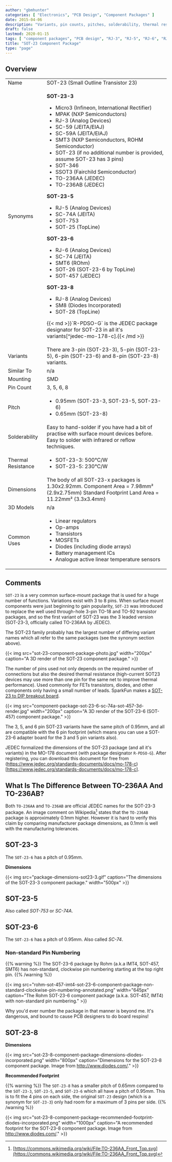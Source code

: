 ```yaml
---
author: "gbmhunter"
categories: [ "Electronics", "PCB Design", "Component Packages" ]
date: 2015-04-06
description: "Variants, pin counts, pitches, solderability, thermal resistances, dimensions, land patterns, 3D models and more info for the SOT-23 component package."
draft: false
lastmod: 2020-01-15
tags: [ "component packages", "PCB design", "RJ-3", "RJ-5", "RJ-6", "RJ-8", "SOT-23", "SOT-23-3", "SOT-23-5", "SOT-23-6", "SOT-23-6", "Micro3", "SC-59", "SC-59A", "SOT-346", "SSOT3", "SOT-753", "SOT-457", "SC-74A", "TO-236AA", "TO-236AB", "JEDEC", "JEITA", "EIAJ", "SMT3", "SOT-26", "SM8", "Analog Devices" ]
title: "SOT-23 Component Package"
type: "page"
---
```


## Overview

<table>
  <tbody>
    <tr>
      <td>Name</td>
      <td>SOT-23 (Small Outline Transistor 23)</td>
    </tr>
    <tr>
      <td>Synonyms</td>
      <td>
        <p><strong>SOT-23-3</strong></p>
        <ul>
        <li>Micro3 (Infineon, International Rectifier)</li>
        <li>MPAK (NXP Semiconductors)</li>
        <li>RJ-3 (Analog Devices)</li>
        <li>SC-59 (JEITA/EIAJ)</li>
        <li>SC-59A (JEITA/EIAJ)</li>
        <li>SMT3 (NXP Semiconductors, ROHM Semiconductor)</li>
        <li>SOT-23 (if no additional number is provided, assume SOT-23 has 3 pins)</li>
        <li>SOT-346</li>
        <li>SSOT3 (Fairchild Semiconductor)</li>
        <li>TO-236AA (JEDEC)</li>
        <li>TO-236AB (JEDEC)</li>
        </ul>
        <p><strong>SOT-23-5</strong></p>
        <ul>
          <li>RJ-5 (Analog Devices)</li>
          <li>SC-74A (JEITA)</li>
          <li>SOT-753</li>
          <li>SOT-25 (TopLine)</li>
        </ul>
        <p><strong>SOT-23-6</strong></p>
        <ul>
          <li>RJ-6 (Analog Devices)</li>
          <li>SC-74 (JEITA)</li>
          <li>SMT6 (ROhm)</li>
          <li>SOT-26 (SOT-23-6 by TopLine)</li>
          <li>SOT-457 (JEDEC)</li>
        </ul>
        <p><strong>SOT-23-8</strong></p>
        <ul>
        <li>RJ-8 (Analog Devices)</li>
        <li>SM8 (Diodes Incorporated)</li>
        <li>SOT-28 (TopLine)</li>
        </ul>
        <p>{{< md >}}`R-PDSO-G` is the JEDEC package designator for SOT-23 in all it's variants[^jedec-mo-178-c].{{< /md >}}</p>
      </td>
    </tr>
    <tr>
      <td>Variants</td>
      <td>There are 3-pin (SOT-23-3), 5-pin (SOT-23-5), 6-pin (SOT-23-6) and 8-pin (SOT-23-8) variants.</td>
    </tr>
    <tr>
      <td>Similar To</td>
      <td>n/a
    </td>
    </tr>
    <tr>
      <td>Mounting</td>
      <td>SMD
    </td>
    </tr>
    <tr>
      <td>Pin Count</td>
      <td>3, 5, 6, 8</td>
    </tr>
    <tr>
      <td>Pitch</td>
      <td>
        <ul>
          <li>0.95mm (SOT-23-3, SOT-23-5, SOT-23-6)</li>
          <li>0.65mm (SOT-23-8)</li>
        </ul>
      </td>
    </tr>
    <tr>
      <td>Solderability</td>
      <td>Easy to hand-solder if you have had a bit of practise with surface mount devices before. Easy to solder with infrared or reflow techniques.</td>
    </tr>
    <tr>
      <td>Thermal Resistance</td>
      <td>
        <ul>
          <li>SOT-23-3: 500°C/W</li>
          <li>SOT-23-5: 230°C/W</li>
        </ul>
      </td>
    </tr>
    <tr>
      <td>Dimensions</td>
      <td>
      The body of all SOT-23-x packages is 1.30x2.92mm.
      Component Area = 7.98mm² (2.9x2.75mm)  
      Standard Footprint Land Area = 11.22mm² (3.3x3.4mm)
      </td>
    </tr>
    <tr>
      <td>3D Models</td>
      <td>n/a</td>
    </tr>
    <tr>
      <td>Common Uses</td>
      <td>
        <ul>
          <li>Linear regulators</li>
          <li>Op-amps</li>
          <li>Transistors</li>
          <li>MOSFETs</li>
          <li>Diodes (including diode arrays)</li>
          <li>Battery management ICs</li>
          <li>Analogue active linear temperature sensors</li>
        </ul>
      </td>
    </tr>
  </tbody>
</table>

## Comments

`SOT-23` is a very common surface-mount package that is used for a huge number of functions. Variations exist with 3 to 8 pins. When surface mount components were just beginning to gain popularity, `SOT-23` was introduced to replace the well used through-hole 3-pin TO-18 and TO-92 transistor packages, and so the first variant of SOT-23 was the 3 leaded version (SOT-23-3, officially called TO-236AA by JEDEC).

The SOT-23 family probably has the largest number of differing variant names which all refer to the same packages (see the synonym section above).

{{< img src="sot-23-component-package-photo.jpg" width="200px" caption="A 3D render of the SOT-23 component package." >}}

The number of pins used not only depends on the required number of connections but also the desired thermal resistance (high-current SOT23 devices may use more than one pin for the same net to improve thermal performance). Used commonly for FETs transistors, diodes, and other components only having a small number of leads. SparkFun makes a [SOT-23 to DIP breakout board](http://www.sparkfun.com/products/717).

{{< img src="component-package-sot-23-6-sc-74a-sot-457-3d-render.jpg" width="200px" caption="A 3D render of the SOT-23-6 (SOT-457) component package."  >}}

The 3, 5, and 6 pin SOT-23 variants have the same pitch of 0.95mm, and all are compatible with the 6 pin footprint (which means you can use a SOT-23-6 adapter board for the 3 and 5 pin variants also).

JEDEC formalized the dimensions of the SOT-23 package (and all it's variants) in the MO-178 document (with package designator `R-PDSO-G`). After registering, you can download this document for free from (https://www.jedec.org/standards-documents/docs/mo-178-c)[https://www.jedec.org/standards-documents/docs/mo-178-c].

## What Is The Difference Between TO-236AA And TO-236AB?

Both `TO-236AA` and `TO-236AB` are official JEDEC names for the SOT-23-3 package. An image comment on Wikipedia[^wikipedia-inductiveload] states that the `TO-236AB` package is approximately 0.1mm higher. However it is hard to verify this claim by comparing manufacturer package dimensions, as 0.1mm is well with the manufacturing tolerances.

## SOT-23-3

The `SOT-23-6` has a pitch of 0.95mm.

**Dimensions**

{{< img src="package-dimensions-sot23-3.gif" caption="The dimensions of the SOT-23-3 component package."  width="500px" >}}

## SOT-23-5

Also called _SOT-753_ or _SC-74A_.

## SOT-23-6

The `SOT-23-6` has a pitch of 0.95mm. Also called _SC-74_.

### Non-standard Pin Numbering

{{% warning %}}
The SOT-23-6 package by Rohm (a.k.a IMT4, SOT-457, SMT6) has non-standard, clockwise pin numbering starting at the top right pin.
{{% /warning %}}

{{< img src="rohm-sot-457-imt4-sot-23-6-component-package-non-standard-clockwise-pin-numbering-annotated.png" width="645px" caption="The Rohm SOT-23-6 component package (a.k.a. SOT-457, IMT4) with non-standard pin numbering."  >}}

Why you'd ever number the package in that manner is beyond me. It's dangerous, and bound to cause PCB designers to do board respins!


## SOT-23-8

**Dimensions**

{{< img src="sot-23-8-component-package-dimensions-diodes-incorporated.png" width="800px" caption="Dimensions for the SOT-23-8 component package. Image from http://www.diodes.com/." >}}

**Recommended Footprint**

{{% warning %}}
The `SOT-23-8` has a smaller pitch of 0.65mm compared to the `SOT-23-3`, `SOT-23-5`, and `SOT-23-6` which all have a pitch of 0.95mm. This is to fit the 4 pins on each side, the original `SOT-23` design (which is a synonym for `SOT-23-3`) only had room for a maximum of 3 pins per side.
{{% /warning %}}

{{< img src="sot-23-8-component-package-recommended-footprint-diodes-incorporated.png" width="1000px" caption="A recommended footprint for the SOT-23-8 component package. Image from http://www.diodes.com/."  >}}

[^jedec-mo-178-c]: [https://www.jedec.org/standards-documents/docs/mo-178-c](https://www.jedec.org/standards-documents/docs/mo-178-c)
[^wikipedia-inductiveload]: [https://commons.wikimedia.org/wiki/File:TO-236AA_Front_Top.svg](https://commons.wikimedia.org/wiki/File:TO-236AA_Front_Top.svg) 